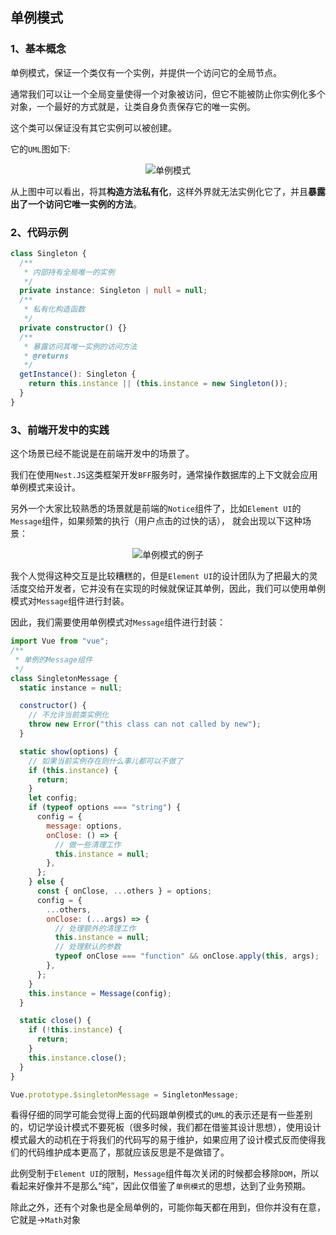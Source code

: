 ## 单例模式

### 1、基本概念

单例模式，保证一个类仅有一个实例，并提供一个访问它的全局节点。

通常我们可以让一个全局变量使得一个对象被访问，但它不能被防止你实例化多个对象，一个最好的方式就是，让类自身负责保存它的唯一实例。

这个类可以保证没有其它实例可以被创建。

它的`UML`图如下:

<div align="center">
  <img :src="$withBase('/design-pattern/singleton-pattern.png')" alt="单例模式" />
</div>

从上图中可以看出，将其**构造方法私有化**，这样外界就无法实例化它了，并且**暴露出了一个访问它唯一实例的方法**。

### 2、代码示例

```ts
class Singleton {
  /**
   * 内部持有全局唯一的实例
   */
  private instance: Singleton | null = null;
  /**
   * 私有化构造函数
   */
  private constructor() {}
  /**
   * 暴露访问其唯一实例的访问方法
   * @returns
   */
  getInstance(): Singleton {
    return this.instance || (this.instance = new Singleton());
  }
}
```

### 3、前端开发中的实践

这个场景已经不能说是在前端开发中的场景了。

我们在使用`Nest.JS`这类框架开发`BFF`服务时，通常操作数据库的上下文就会应用单例模式来设计。

另外一个大家比较熟悉的场景就是前端的`Notice`组件了，比如`Element UI`的`Message`组件，如果频繁的执行（用户点击的过快的话），
就会出现以下这种场景：

<div align="center">
  <img :src="$withBase('/design-pattern/singleton-pattern-example.png')" alt="单例模式的例子" />
</div>

我个人觉得这种交互是比较糟糕的，但是`Element UI`的设计团队为了把最大的灵活度交给开发者，它并没有在实现的时候就保证其单例，因此，我们可以使用单例模式对`Message`组件进行封装。

因此，我们需要使用单例模式对`Message`组件进行封装：

```js
import Vue from "vue";
/**
 * 单例的Message组件
 */
class SingletonMessage {
  static instance = null;

  constructor() {
    // 不允许当前类实例化
    throw new Error("this class can not called by new");
  }

  static show(options) {
    // 如果当前实例存在则什么事儿都可以不做了
    if (this.instance) {
      return;
    }
    let config;
    if (typeof options === "string") {
      config = {
        message: options,
        onClose: () => {
          // 做一些清理工作
          this.instance = null;
        },
      };
    } else {
      const { onClose, ...others } = options;
      config = {
        ...others,
        onClose: (...args) => {
          // 处理额外的清理工作
          this.instance = null;
          // 处理默认的参数
          typeof onClose === "function" && onClose.apply(this, args);
        },
      };
    }
    this.instance = Message(config);
  }

  static close() {
    if (!this.instance) {
      return;
    }
    this.instance.close();
  }
}

Vue.prototype.$singletonMessage = SingletonMessage;
```

看得仔细的同学可能会觉得上面的代码跟单例模式的`UML`的表示还是有一些差别的，切记学设计模式不要死板（很多时候，我们都在借鉴其设计思想），使用设计模式最大的动机在于将我们的代码写的易于维护，如果应用了设计模式反而使得我们的代码维护成本更高了，那就应该反思是不是做错了。

此例受制于`Element UI`的限制，`Message`组件每次关闭的时候都会移除`DOM`，所以看起来好像并不是那么“纯”，因此仅借鉴了`单例模式`的思想，达到了业务预期。

除此之外，还有个对象也是全局单例的，可能你每天都在用到，但你并没有在意，它就是->`Math`对象